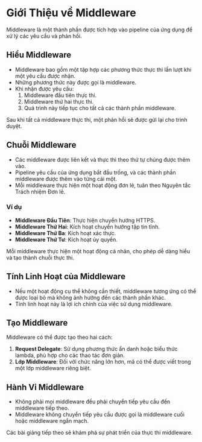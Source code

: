 
# Giới Thiệu về Middleware

Middleware là một thành phần được tích hợp vào pipeline của ứng dụng để xử lý các yêu cầu và phản hồi.

## Hiểu Middleware

- Middleware bao gồm một tập hợp các phương thức thực thi lần lượt khi một yêu cầu được nhận.
- Những phương thức này được gọi là middleware.
- Khi nhận được yêu cầu:
  1. Middleware đầu tiên thực thi.
  2. Middleware thứ hai thực thi.
  3. Quá trình này tiếp tục cho tất cả các thành phần middleware.

Sau khi tất cả middleware thực thi, một phản hồi sẽ được gửi lại cho trình duyệt.

## Chuỗi Middleware

- Các middleware được liên kết và thực thi theo thứ tự chúng được thêm vào.
- Pipeline yêu cầu của ứng dụng bắt đầu trống, và các thành phần middleware được thêm vào từng cái một.
- Mỗi middleware thực hiện một hoạt động đơn lẻ, tuân theo Nguyên tắc Trách nhiệm Đơn lẻ.

### Ví dụ

- **Middleware Đầu Tiên**: Thực hiện chuyển hướng HTTPS.
- **Middleware Thứ Hai**: Kích hoạt chuyển hướng tập tin tĩnh.
- **Middleware Thứ Ba**: Kích hoạt xác thực.
- **Middleware Thứ Tư**: Kích hoạt ủy quyền.

Mỗi middleware thực hiện một hoạt động cá nhân, cho phép dễ dàng hiểu và tạo thành chuỗi thực thi.

## Tính Linh Hoạt của Middleware

- Nếu một hoạt động cụ thể không cần thiết, middleware tương ứng có thể được loại bỏ mà không ảnh hưởng đến các thành phần khác.
- Tính linh hoạt này là lợi ích chính của việc sử dụng middleware.

## Tạo Middleware

Middleware có thể được tạo theo hai cách:
1. **Request Delegate**: Sử dụng phương thức ẩn danh hoặc biểu thức lambda, phù hợp cho các thao tác đơn giản.
2. **Lớp Middleware**: Đối với chức năng lớn hơn, mã có thể được viết trong một lớp middleware riêng biệt.

## Hành Vi Middleware

- Không phải mọi middleware đều phải chuyển tiếp yêu cầu đến middleware tiếp theo.
- Middleware không chuyển tiếp yêu cầu được gọi là middleware cuối hoặc middleware ngắn mạch.

Các bài giảng tiếp theo sẽ khám phá sự phát triển của thực thi middleware.
